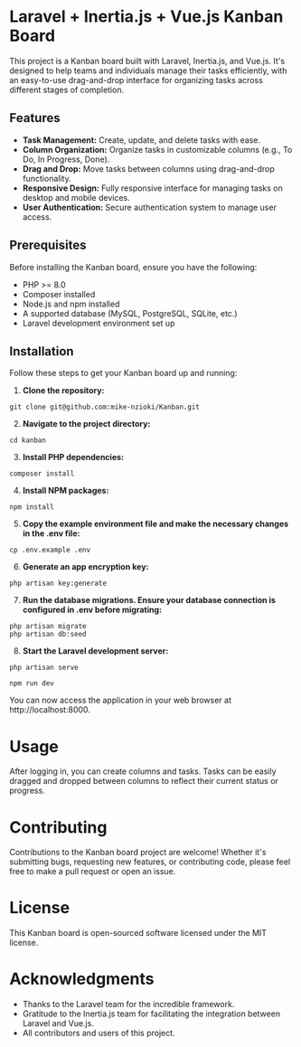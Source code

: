 # Laravel + Inertia.js + Vue.js Kanban Board

This project is a Kanban board built with Laravel, Inertia.js, and Vue.js. It's designed to help teams and individuals manage their tasks efficiently, with an easy-to-use drag-and-drop interface for organizing tasks across different stages of completion.

## Features

- **Task Management:** Create, update, and delete tasks with ease.
- **Column Organization:** Organize tasks in customizable columns (e.g., To Do, In Progress, Done).
- **Drag and Drop:** Move tasks between columns using drag-and-drop functionality.
- **Responsive Design:** Fully responsive interface for managing tasks on desktop and mobile devices.
- **User Authentication:** Secure authentication system to manage user access.

## Prerequisites

Before installing the Kanban board, ensure you have the following:

- PHP >= 8.0
- Composer installed
- Node.js and npm installed
- A supported database (MySQL, PostgreSQL, SQLite, etc.)
- Laravel development environment set up

## Installation

Follow these steps to get your Kanban board up and running:

1. **Clone the repository:**

```
git clone git@github.com:mike-nzioki/Kanban.git
```
2. **Navigate to the project directory:**

```
cd kanban
```
3. **Install PHP dependencies:**

```
composer install
```
4. **Install NPM packages:**

```
npm install
```
5. **Copy the example environment file and make the necessary changes in the .env file:**
```
cp .env.example .env
```
6. **Generate an app encryption key:**
```
php artisan key:generate
```
7. **Run the database migrations. Ensure your database connection is configured in .env before migrating:**
```
php artisan migrate
php artisan db:seed
```
8. **Start the Laravel development server:**
```
php artisan serve

npm run dev
```
You can now access the application in your web browser at http://localhost:8000.


# Usage
After logging in, you can create columns and tasks. Tasks can be easily dragged and dropped between columns to reflect their current status or progress.

# Contributing
Contributions to the Kanban board project are welcome! Whether it's submitting bugs, requesting new features, or contributing code, please feel free to make a pull request or open an issue.

# License
This Kanban board is open-sourced software licensed under the MIT license.

# Acknowledgments
- Thanks to the Laravel team for the incredible framework.
- Gratitude to the Inertia.js team for facilitating the integration between Laravel and Vue.js.
- All contributors and users of this project.
